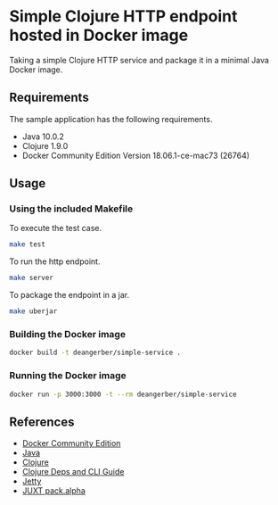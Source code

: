 # Simple Clojure HTTP endpoint hosted in Docker image

Taking a simple Clojure HTTP service and package it in a minimal Java Docker image.

## Requirements

The sample application has the following requirements.

* Java 10.0.2
* Clojure 1.9.0
* Docker Community Edition Version 18.06.1-ce-mac73 (26764)

## Usage

### Using the included Makefile

To execute the test case.

~~~ bash
make test
~~~

To run the http endpoint.

~~~ bash
make server
~~~

To package the endpoint in a jar.

~~~ bash
make uberjar
~~~

### Building the Docker image

~~~ bash
docker build -t deangerber/simple-service .
~~~

### Running the Docker image

~~~ bash
docker run -p 3000:3000 -t --rm deangerber/simple-service
~~~

## References

* [Docker Community Edition](https://store.docker.com/editions/community/docker-ce-desktop-mac)
* [Java](http://www.oracle.com/technetwork/java/index.html)
* [Clojure](https://clojure.org/index)
* [Clojure Deps and CLI Guide](https://clojure.org/guides/deps_and_cli)
* [Jetty](https://www.eclipse.org/jetty/)
* [JUXT pack.alpha](https://github.com/juxt/pack.alpha)
